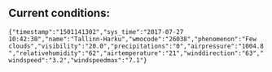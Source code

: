 ## Current conditions: 
 ``` {"timestamp":"1501141302","sys_time":"2017-07-27 10:42:38","name":"Tallinn-Harku","wmocode":"26038","phenomenon":"Few clouds","visibility":"20.0","precipitations":"0","airpressure":"1004.8","relativehumidity":"62","airtemperature":"21","winddirection":"63","windspeed":"3.2","windspeedmax":"7.1"} ```
